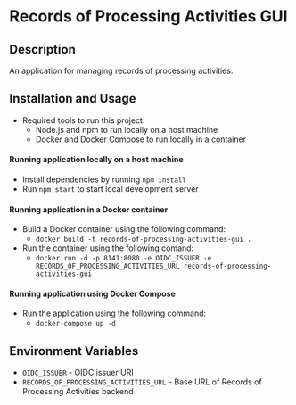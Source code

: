 # Records of Processing Activities GUI

## Description

An application for managing records of processing activities.

## Installation and Usage

- Required tools to run this project:
  - Node.js and npm to run locally on a host machine
  - Docker and Docker Compose to run locally in a container

#### Running application locally on a host machine

- Install dependencies by running `npm install`
- Run `npm start` to start local development server

#### Running application in a Docker container

- Build a Docker container using the following command:
  - `docker build -t records-of-processing-activities-gui .`
- Run the container using the following comand:
  - `docker run -d -p 8141:8080 -e OIDC_ISSUER -e RECORDS_OF_PROCESSING_ACTIVITIES_URL records-of-processing-activities-gui`

#### Running application using Docker Compose

- Run the application using the following command:
  - `docker-compose up -d`

## Environment Variables

- `OIDC_ISSUER` - OIDC issuer URI
- `RECORDS_OF_PROCESSING_ACTIVITIES_URL` - Base URL of Records of Processing Activities backend
